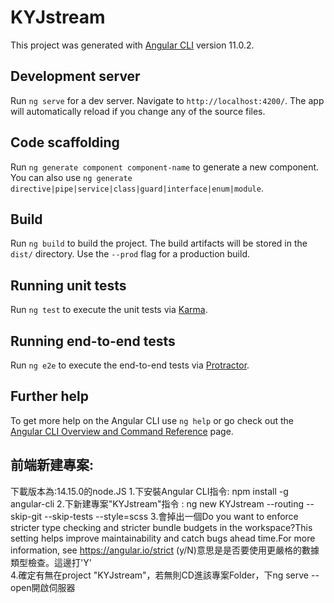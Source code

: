 # KYJstream

This project was generated with [Angular CLI](https://github.com/angular/angular-cli) version 11.0.2.

## Development server

Run `ng serve` for a dev server. Navigate to `http://localhost:4200/`. The app will automatically reload if you change any of the source files.

## Code scaffolding

Run `ng generate component component-name` to generate a new component. You can also use `ng generate directive|pipe|service|class|guard|interface|enum|module`.

## Build

Run `ng build` to build the project. The build artifacts will be stored in the `dist/` directory. Use the `--prod` flag for a production build.

## Running unit tests

Run `ng test` to execute the unit tests via [Karma](https://karma-runner.github.io).

## Running end-to-end tests

Run `ng e2e` to execute the end-to-end tests via [Protractor](http://www.protractortest.org/).

## Further help

To get more help on the Angular CLI use `ng help` or go check out the [Angular CLI Overview and Command Reference](https://angular.io/cli) page.

## 前端新建專案:
下載版本為:14.15.0的node.JS 
1.下安裝Angular CLI指令: npm install -g angular-cli
2.下新建專案"KYJstream"指令 : ng new KYJstream --routing --skip-git --skip-tests --style=scss
3.會掉出一個Do you want to enforce stricter type checking and stricter bundle budgets in the workspace?This setting helps improve maintainability and catch bugs ahead 
time.For more information, see https://angular.io/strict (y/N)意思是是否要使用更嚴格的數據類型檢查。這邊打'Y'            
4.確定有無在project "KYJstream"，若無則CD進該專案Folder，下ng serve --open開啟伺服器
    
